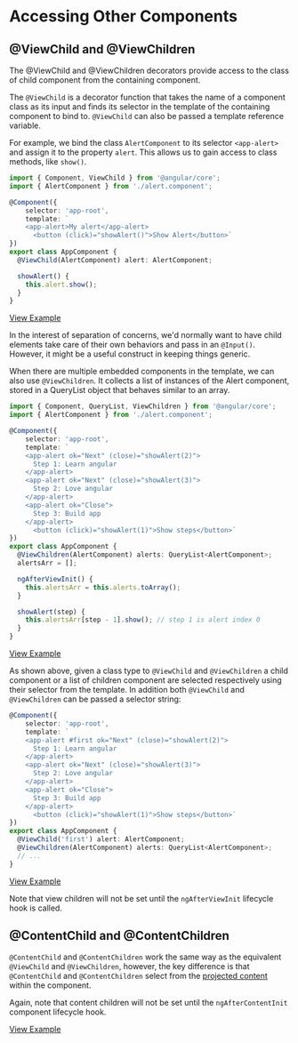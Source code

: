 # Accessing Other Components

## @ViewChild and @ViewChildren

The @ViewChild and @ViewChildren decorators provide access to the class of child component from the containing component.

The `@ViewChild` is a decorator function that takes the name of a component class as its input and finds its selector in the template of the containing component to bind to. `@ViewChild` can also be passed a template reference variable.

For example, we bind the class `AlertComponent` to its selector `<app-alert>` and assign it to the property `alert`. This allows us to gain access to class methods, like `show()`.

```typescript
import { Component, ViewChild } from '@angular/core';
import { AlertComponent } from './alert.component';

@Component({
    selector: 'app-root',
    template: `
    <app-alert>My alert</app-alert>
      <button (click)="showAlert()">Show Alert</button>`
})
export class AppComponent {
  @ViewChild(AlertComponent) alert: AlertComponent;

  showAlert() {
    this.alert.show();
  }
}
```

[View Example](http://plnkr.co/edit/NEeEPfkHsYBbVuuAxz5z?p=preview)

In the interest of separation of concerns, we'd normally want to have child elements take care of their own behaviors and pass in an `@Input()`. However, it might be a useful construct in keeping things generic.

When there are multiple embedded components in the template, we can also use `@ViewChildren`. It collects a list of instances of the Alert component, stored in a QueryList object that behaves similar to an array.

```typescript
import { Component, QueryList, ViewChildren } from '@angular/core';
import { AlertComponent } from './alert.component';

@Component({
    selector: 'app-root',
    template: `
    <app-alert ok="Next" (close)="showAlert(2)">
      Step 1: Learn angular
    </app-alert>
    <app-alert ok="Next" (close)="showAlert(3)">
      Step 2: Love angular
    </app-alert>
    <app-alert ok="Close">
      Step 3: Build app
    </app-alert>
      <button (click)="showAlert(1)">Show steps</button>`
})
export class AppComponent {
  @ViewChildren(AlertComponent) alerts: QueryList<AlertComponent>;
  alertsArr = [];

  ngAfterViewInit() {
    this.alertsArr = this.alerts.toArray();
  }

  showAlert(step) {
    this.alertsArr[step - 1].show(); // step 1 is alert index 0
  }
}
```

[View Example](http://plnkr.co/edit/zPtb3ZJLx7CWJa7RptxZ?p=preview)

As shown above, given a class type to `@ViewChild` and `@ViewChildren` a child component or a list of children component are selected respectively using their selector from the template. In addition both `@ViewChild` and `@ViewChildren` can be passed a selector string:

```typescript
@Component({
    selector: 'app-root',
    template: `
    <app-alert #first ok="Next" (close)="showAlert(2)">
      Step 1: Learn angular
    </app-alert>
    <app-alert ok="Next" (close)="showAlert(3)">
      Step 2: Love angular
    </app-alert>
    <app-alert ok="Close">
      Step 3: Build app
    </app-alert>
      <button (click)="showAlert(1)">Show steps</button>`
})
export class AppComponent {
  @ViewChild('first') alert: AlertComponent;
  @ViewChildren(AlertComponent) alerts: QueryList<AlertComponent>;
  // ...
}
```

[View Example](http://plnkr.co/edit/EnOxkmJy7Y1LIPN4wUKc?p=preview)

Note that view children will not be set until the `ngAfterViewInit` lifecycle hook is called.

## @ContentChild and @ContentChildren

`@ContentChild` and `@ContentChildren` work the same way as the equivalent `@ViewChild` and `@ViewChildren`, however, the key difference is that `@ContentChild` and `@ContentChildren` select from the [projected content](../components/projection.md) within the component.

Again, note that content children will not be set until the `ngAfterContentInit` component lifecycle hook.

[View Example](http://plnkr.co/edit/SkX3kkAA4uprtwfjDZ6y?p=preview)

